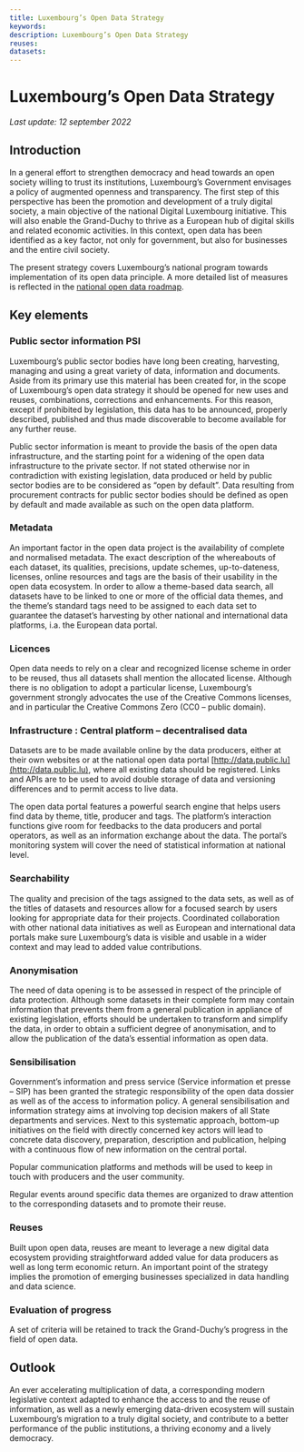 ```yaml
---
title: Luxembourg’s Open Data Strategy
keywords:
description: Luxembourg’s Open Data Strategy
reuses:
datasets:
---
```


Luxembourg’s Open Data Strategy
===============================
*Last update: 12 september 2022*

Introduction
------------

In a general effort to strengthen democracy and head towards an open society willing to trust its institutions, Luxembourg’s Government envisages a policy of augmented openness and transparency. The first step of this perspective has been the promotion and development of a truly digital society, a main objective of the national Digital Luxembourg initiative. This will also enable the Grand-Duchy to thrive as a European hub of digital skills and related economic activities. In this context, open data has been identified as a key factor, not only for government, but also for businesses and the entire civil society.

The present strategy covers Luxembourg’s national program towards implementation of its open data principle. A more detailed list of measures is reflected in the [national open data roadmap](/fr/pages/5yearplan/).

Key elements
------------

### Public sector information PSI

Luxembourg’s public sector bodies have long been creating, harvesting, managing and using a great variety of data, information and documents. Aside from its primary use this material has been created for, in the scope of Luxembourg’s open data strategy it should be opened for new uses and reuses, combinations, corrections and enhancements. For this reason, except if prohibited by legislation, this data has to be announced, properly described, published and thus made discoverable to become available for any further reuse.

Public sector information is meant to provide the basis of the open data infrastructure, and the starting point for a widening of the open data infrastructure to the private sector. If not stated otherwise nor in contradiction with existing legislation, data produced or held by public sector bodies are to be considered as “open by default”. Data resulting from procurement contracts for public sector bodies should be defined as open by default and made available as such on the open data platform.

### Metadata

An important factor in the open data project is the availability of complete and normalised metadata. The exact description of the whereabouts of each dataset, its qualities, precisions, update schemes, up-to-dateness, licenses, online resources and tags are the basis of their usability in the open data ecosystem. In order to allow a theme-based data search, all datasets have to be linked to one or more of the official data themes, and the theme’s standard tags need to be assigned to each data set to guarantee the dataset’s harvesting by other national and international data platforms, i.a. the European data portal.

### Licences

Open data needs to rely on a clear and recognized license scheme in order to be reused, thus all datasets shall mention the allocated license. Although there is no obligation to adopt a particular license, Luxembourg’s government strongly advocates the use of the Creative Commons licenses, and in particular the Creative Commons Zero (CC0 – public domain).

### Infrastructure : Central platform – decentralised data

Datasets are to be made available online by the data producers, either at their own websites or at the national open data portal [http://data.public.lu](http://data.public.lu), where all existing data should be registered. Links and APIs are to be used to avoid double storage of data and versioning differences and to permit access to live data.

The open data portal features a powerful search engine that helps users find data by theme, title, producer and tags. The platform’s interaction functions give room for feedbacks to the data producers and portal operators, as well as an information exchange about the data. The portal’s monitoring system will cover the need of statistical information at national level.

### Searchability

The quality and precision of the tags assigned to the data sets, as well as of the titles of datasets and resources allow for a focused search by users looking for appropriate data for their projects. Coordinated collaboration with other national data initiatives as well as European and international data portals make sure Luxembourg’s data is visible and usable in a wider context and may lead to added value contributions.

### Anonymisation

The need of data opening is to be assessed in respect of the principle of data protection. Although some datasets in their complete form may contain information that prevents them from a general publication in appliance of existing legislation, efforts should be undertaken to transform and simplify the data, in order to obtain a sufficient degree of anonymisation, and to allow the publication of the data’s essential information as open data.

### Sensibilisation

Government’s information and press service (Service information et presse – SIP) has been granted the strategic responsibility of the open data dossier as well as of the access to information policy. A general sensibilisation and information strategy aims at involving top decision makers of all State departments and services. Next to this systematic approach, bottom-up initiatives on the field with directly concerned key actors will lead to concrete data discovery, preparation, description and publication, helping with a continuous flow of new information on the central portal.

Popular communication platforms and methods will be used to keep in touch with producers and the user community.

Regular events around specific data themes are organized to draw attention to the corresponding datasets and to promote their reuse.

### Reuses

Built upon open data, reuses are meant to leverage a new digital data ecosystem providing straightforward added value for data producers as well as long term economic return. An important point of the strategy implies the promotion of emerging businesses specialized in data handling and data science.

### Evaluation of progress

A set of criteria will be retained to track the Grand-Duchy’s progress in the field of open data.

Outlook
-------

An ever accelerating multiplication of data, a corresponding modern legislative context adapted to enhance the access to and the reuse of information, as well as a newly emerging data-driven ecosystem will sustain Luxembourg’s migration to a truly digital society, and contribute to a better performance of the public institutions, a thriving economy and a lively democracy.
